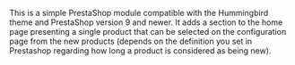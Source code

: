 This is a simple PrestaShop module compatible with the Hummingbird theme and PrestaShop version 9 and newer. It adds a section to the home page presenting a single product that can be selected on the configuration page from the new products (depends on the definition you set in Prestashop regarding how long a product is considered as being new).